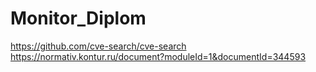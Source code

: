 # Monitor_Diplom
https://github.com/cve-search/cve-search
https://normativ.kontur.ru/document?moduleId=1&documentId=344593
